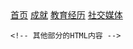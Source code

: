 <!DOCTYPE html>
<html lang="zh">
<head>
    <meta charset="UTF-8">
    <meta name="viewport" content="width=device-width, initial-scale=1.0">
    <title>Wilson的个人网站</title>
    <link rel="stylesheet" href="https://cdnjs.cloudflare.com/ajax/libs/font-awesome/5.15.4/css/all.min.css">
    <style>
        /* 这里放入之前的所有CSS样式 */
    </style>
</head>
<body>
    <!-- 导航栏 -->
    <div class="navbar">
        <a href="#" class="nav-link">首页</a>
        <a href="#achievements" class="nav-link">成就</a>
        <a href="#education" class="nav-link">教育经历</a>
        <a href="#social" class="nav-link">社交媒体</a>
    </div>

    <!-- 其他部分的HTML内容 -->
</body>
</html>
